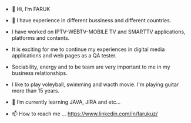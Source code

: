 - 👋 Hi, I’m FARUK

- 👀 I have experience in different bussiness and different countries. 
- I have worked on IPTV-WEBTV-MOBILE TV and SMARTTV applications, platforms and contents. 
- It is exciting for me to continue my experiences in digital media applications and web pages as a QA tester. 
- Sociability, energy and to be team are very important to me in my business relationships. 
- I like to play voleyball, swimming  and wacth movie. I'm playing guitar more than 15 years.

- 🌱 I’m currently learning JAVA, JIRA and etc...

- 📫 How to reach me ... https://www.linkedin.com/in/farukuz/


